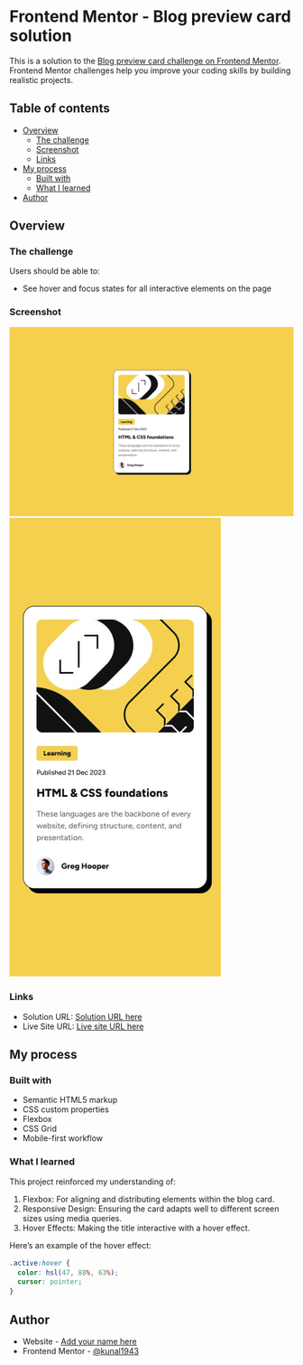 # Frontend Mentor - Blog preview card solution

This is a solution to the [Blog preview card challenge on Frontend Mentor](https://www.frontendmentor.io/challenges/blog-preview-card-ckPaj01IcS). Frontend Mentor challenges help you improve your coding skills by building realistic projects.

## Table of contents

- [Overview](#overview)
  - [The challenge](#the-challenge)
  - [Screenshot](#screenshot)
  - [Links](#links)
- [My process](#my-process)
  - [Built with](#built-with)
  - [What I learned](#what-i-learned)
- [Author](#author)

## Overview

### The challenge

Users should be able to:

- See hover and focus states for all interactive elements on the page

### Screenshot

![](./design/desktop-design.jpg)
![](./design/mobile-design.jpg)

### Links

- Solution URL: [Solution URL here](https://frontend-1pit.vercel.app/)
- Live Site URL: [Live site URL here](https://kunal1943.github.io/Frontend/blog-card/)

## My process

### Built with

- Semantic HTML5 markup
- CSS custom properties
- Flexbox
- CSS Grid
- Mobile-first workflow

### What I learned

This project reinforced my understanding of:

1. Flexbox: For aligning and distributing elements within the blog card.
2. Responsive Design: Ensuring the card adapts well to different screen sizes using media queries.
3. Hover Effects: Making the title interactive with a hover effect.

Here’s an example of the hover effect:

```css
.active:hover {
  color: hsl(47, 88%, 63%);
  cursor: pointer;
}
```

## Author

- Website - [Add your name here](https://www.your-site.com)
- Frontend Mentor - [@kunal1943](https://www.frontendmentor.io/profile/kunal1943)

